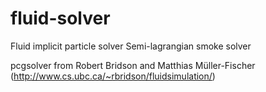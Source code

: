 # fluid-solver
Fluid implicit particle solver
Semi-lagrangian smoke solver

pcgsolver from Robert Bridson and Matthias Müller-Fischer (http://www.cs.ubc.ca/~rbridson/fluidsimulation/)
